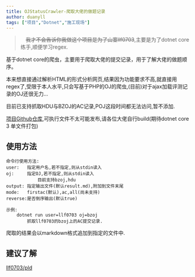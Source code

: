 ```yaml
---
title: OJStatusCrawler-爬取大佬的做题记录
author: duanyll
tags: ["项目","Dotnet","施工现场"]
---
```


>　~~我才不会告诉你我做这个项目是为了山寨llf0703~~,主要是为了dotnet core练手,顺便学习regex.

基于dotnet core的爬虫，主要用于爬取大佬的提交记录，用于了解大佬的做题顺序。

本来想直接通过解析HTML的形式分析网页,结果因为功能要求不高,就直接用regex了,受限于本人水平,只会写基于PHP的OJ的爬虫,(目前)对于ajax加载评测记录的OJ还很无力...

<!-- more -->

目前已支持抓取HDU与BZOJ的AC记录,POJ这段时间都无法访问,暂不添加.

[项目Github仓库](https://github.com/duanyll/OJStatusCrwler),可执行文件不太可能发布,请各位大佬自行build(期待dotnet core 3 单文件打包)

## 使用方法

```
命令行使用方法:
user:   指定用户名,若不指定,则从stdin读入
oj:     指定OJ,若不指定,则从stdin读入
            目前支持bzoj,hdu
output: 指定输出文件(默认result.md),附加到文件末尾
mode:   firstac(默认),ac,all(尚未支持)
reverse:是否倒序输出(默认true)

示例:
    dotnet run user=llf0703 oj=bzoj
        抓取llf0703的bzoj上的AC提交记录.
```

爬取的结果会以markdown格式追加到指定的文件中.

## 建议了解

[llf0703/pld](https://github.com/Llf0703/pld)
